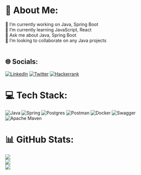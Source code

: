 # 💫 About Me:
🔭 I’m currently working on Java, Spring Boot<br>🌱 I’m currently learning JavaScript, React<br>💬 Ask me about Java, Spring Boot<br>👯 I’m looking to collaborate on any Java projects<br><br>


## 🌐 Socials:
[![LinkedIn](https://img.shields.io/badge/linkedin-%230077B5.svg?style=for-the-badge&logo=linkedin&logoColor=white)](https://linkedin.com/in/yasin-aysan) [![Twitter](https://img.shields.io/badge/Twitter-%231DA1F2.svg?style=for-the-badge&logo=Twitter&logoColor=white)](https://twitter.com/yasinnaysann) [![Hackerrank](https://img.shields.io/badge/-Hackerrank-2EC866?style=for-the-badge&logo=HackerRank&logoColor=white)](https://www.hackerrank.com/yaysan00)

# 💻 Tech Stack:
![Java](https://img.shields.io/badge/java-%23ED8B00.svg?style=for-the-badge&logo=java&logoColor=white) ![Spring](https://img.shields.io/badge/spring-%236DB33F.svg?style=for-the-badge&logo=spring&logoColor=white) ![Postgres](https://img.shields.io/badge/postgres-%23316192.svg?style=for-the-badge&logo=postgresql&logoColor=white) ![Postman](https://img.shields.io/badge/Postman-FF6C37?style=for-the-badge&logo=postman&logoColor=white) ![Docker](https://img.shields.io/badge/docker-%230db7ed.svg?style=for-the-badge&logo=docker&logoColor=white) ![Swagger](https://img.shields.io/badge/-Swagger-%23Clojure?style=for-the-badge&logo=swagger&logoColor=white) ![Apache Maven](https://img.shields.io/badge/Apache%20Maven-C71A36?style=for-the-badge&logo=Apache%20Maven&logoColor=white)
# 📊 GitHub Stats:
![](https://github-readme-stats.vercel.app/api?username=yasinaysann&theme=react&hide_border=true&include_all_commits=false&count_private=false)<br/>
![](https://github-readme-streak-stats.herokuapp.com/?user=yasinaysann&theme=react&hide_border=true)<br/>
![](https://github-readme-stats.vercel.app/api/top-langs/?username=yasinaysann&theme=react&hide_border=true&include_all_commits=false&count_private=false&layout=compact)
